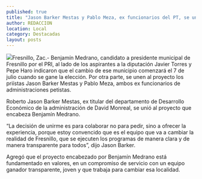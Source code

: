 ```yaml
---
published: true
title: "Jason Barker Mestas y Pablo Meza, ex funcionarios del PT, se unen al proyecto que encabeza Benjamín Medrano en Fresnillo "
author: REDACCION
location: Local
category: Destacadas
layout: posts
---
```


![](http://i.imgur.com/IfGQDAsm.jpg)Fresnillo, Zac.- Benjamín Medrano, candidato a presidente municipal de Fresnillo por el PRI, al lado de los aspirantes a la diputación Javier Torres y Pepe Haro indicaron que el cambio de ese municipio comenzará el 7 de julio cuando se gane la elección. Por otra parte, se unen al proyecto los priístas Jason Barker Mestas y Pablo Meza, ambos ex funcionarios de administraciones petistas.

Roberto Jason Barker Mestas, ex titular del departamento de Desarrollo Económico de la administración de David Monreal, se unió al proyecto que encabeza Benjamín Medrano. 

“La decisión de unirme es para colaborar no para pedir, sino a ofrecer la experiencia, porque estoy convencido que es el equipo que va a cambiar la realidad de Fresnillo, que se ejecuten los programas de manera clara y de manera transparente para todos”, dijo Jason Barker.

Agregó que el proyecto encabezado por Benjamín Medrano está fundamentado en valores, en un compromiso de servicio con un equipo ganador transparente, joven y que trabaja para cambiar esa localidad. 

